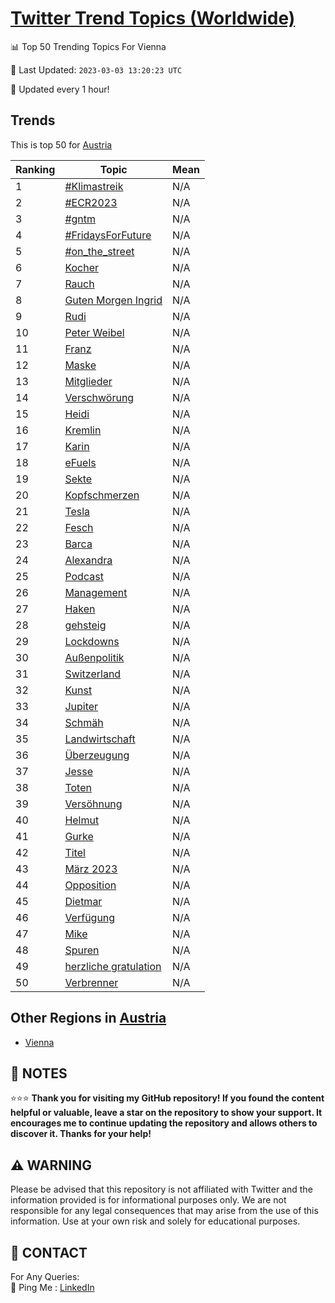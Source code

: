 [Twitter Trend Topics (Worldwide)](https://github.com/ErcinDedeoglu/Twitter-Trend-Topics)
==========


📊 Top 50 Trending Topics For Vienna

📆 Last Updated: `2023-03-03 13:20:23 UTC`

🔧 Updated every 1 hour!


## Trends

This is top 50 for [Austria](</Austria>)

| Ranking | Topic | Mean |
| ------- | ------------ | ------------ |
| 1 | [#Klimastreik](http://twitter.com/search?q=%23Klimastreik) | N/A |
| 2 | [#ECR2023](http://twitter.com/search?q=%23ECR2023) | N/A |
| 3 | [#gntm](http://twitter.com/search?q=%23gntm) | N/A |
| 4 | [#FridaysForFuture](http://twitter.com/search?q=%23FridaysForFuture) | N/A |
| 5 | [#on_the_street](http://twitter.com/search?q=%23on_the_street) | N/A |
| 6 | [Kocher](http://twitter.com/search?q=Kocher) | N/A |
| 7 | [Rauch](http://twitter.com/search?q=Rauch) | N/A |
| 8 | [Guten Morgen Ingrid](http://twitter.com/search?q=Guten+Morgen+Ingrid) | N/A |
| 9 | [Rudi](http://twitter.com/search?q=Rudi) | N/A |
| 10 | [Peter Weibel](http://twitter.com/search?q=Peter+Weibel) | N/A |
| 11 | [Franz](http://twitter.com/search?q=Franz) | N/A |
| 12 | [Maske](http://twitter.com/search?q=Maske) | N/A |
| 13 | [Mitglieder](http://twitter.com/search?q=Mitglieder) | N/A |
| 14 | [Verschwörung](http://twitter.com/search?q=Verschw%c3%b6rung) | N/A |
| 15 | [Heidi](http://twitter.com/search?q=Heidi) | N/A |
| 16 | [Kremlin](http://twitter.com/search?q=Kremlin) | N/A |
| 17 | [Karin](http://twitter.com/search?q=Karin) | N/A |
| 18 | [eFuels](http://twitter.com/search?q=eFuels) | N/A |
| 19 | [Sekte](http://twitter.com/search?q=Sekte) | N/A |
| 20 | [Kopfschmerzen](http://twitter.com/search?q=Kopfschmerzen) | N/A |
| 21 | [Tesla](http://twitter.com/search?q=Tesla) | N/A |
| 22 | [Fesch](http://twitter.com/search?q=Fesch) | N/A |
| 23 | [Barca](http://twitter.com/search?q=Barca) | N/A |
| 24 | [Alexandra](http://twitter.com/search?q=Alexandra) | N/A |
| 25 | [Podcast](http://twitter.com/search?q=Podcast) | N/A |
| 26 | [Management](http://twitter.com/search?q=Management) | N/A |
| 27 | [Haken](http://twitter.com/search?q=Haken) | N/A |
| 28 | [gehsteig](http://twitter.com/search?q=gehsteig) | N/A |
| 29 | [Lockdowns](http://twitter.com/search?q=Lockdowns) | N/A |
| 30 | [Außenpolitik](http://twitter.com/search?q=Au%c3%9fenpolitik) | N/A |
| 31 | [Switzerland](http://twitter.com/search?q=Switzerland) | N/A |
| 32 | [Kunst](http://twitter.com/search?q=Kunst) | N/A |
| 33 | [Jupiter](http://twitter.com/search?q=Jupiter) | N/A |
| 34 | [Schmäh](http://twitter.com/search?q=Schm%c3%a4h) | N/A |
| 35 | [Landwirtschaft](http://twitter.com/search?q=Landwirtschaft) | N/A |
| 36 | [Überzeugung](http://twitter.com/search?q=%c3%9cberzeugung) | N/A |
| 37 | [Jesse](http://twitter.com/search?q=Jesse) | N/A |
| 38 | [Toten](http://twitter.com/search?q=Toten) | N/A |
| 39 | [Versöhnung](http://twitter.com/search?q=Vers%c3%b6hnung) | N/A |
| 40 | [Helmut](http://twitter.com/search?q=Helmut) | N/A |
| 41 | [Gurke](http://twitter.com/search?q=Gurke) | N/A |
| 42 | [Titel](http://twitter.com/search?q=Titel) | N/A |
| 43 | [März 2023](http://twitter.com/search?q=M%c3%a4rz+2023) | N/A |
| 44 | [Opposition](http://twitter.com/search?q=Opposition) | N/A |
| 45 | [Dietmar](http://twitter.com/search?q=Dietmar) | N/A |
| 46 | [Verfügung](http://twitter.com/search?q=Verf%c3%bcgung) | N/A |
| 47 | [Mike](http://twitter.com/search?q=Mike) | N/A |
| 48 | [Spuren](http://twitter.com/search?q=Spuren) | N/A |
| 49 | [herzliche gratulation](http://twitter.com/search?q=herzliche+gratulation) | N/A |
| 50 | [Verbrenner](http://twitter.com/search?q=Verbrenner) | N/A |



## Other Regions in [Austria](</Austria>)

* [Vienna](</Austria/Vienna.md>)



## 📝 NOTES

⭐⭐⭐ **Thank you for visiting my GitHub repository! If you found the content helpful or valuable, leave a star on the repository to show your support. It encourages me to continue updating the repository and allows others to discover it. Thanks for your help!**


## ⚠️ WARNING

Please be advised that this repository is not affiliated with Twitter and the information provided is for informational purposes only. We are not responsible for any legal consequences that may arise from the use of this information. Use at your own risk and solely for educational purposes.


## 📨 CONTACT

 For Any Queries:  
            🏓 Ping Me : [LinkedIn](https://www.linkedin.com/in/ercindedeoglu/)
